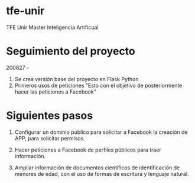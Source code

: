 # tfe-unir
TFE Unir Master Inteligencia Artificual

# Seguimiento del proyecto
200827 - 
1. Se crea versión base del proyecto en Flask Python 
2. Primeros usos de peticiones "Esto con el objetivo de posteriormente hacer las peticiones a Facebook"

# Siguientes pasos

1. Configurar un dominio público para solicitar a Facebook la creación de APP, para solicitar permisos.
2. Hacer peticiones a Facebook de perfiles públicos para traer información.

3. Ampliar información de documentos científicos de identificación de menores de edad, con el uso de formas de escritura y lenguaje natural.
